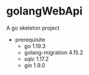 # golangWebApi

A go skeleton project

* prerequisite
    - go 1.19.3 
    - golang-migration 4.15.2
    - sqlc 1.17.2
    - gin 1.9.0 
